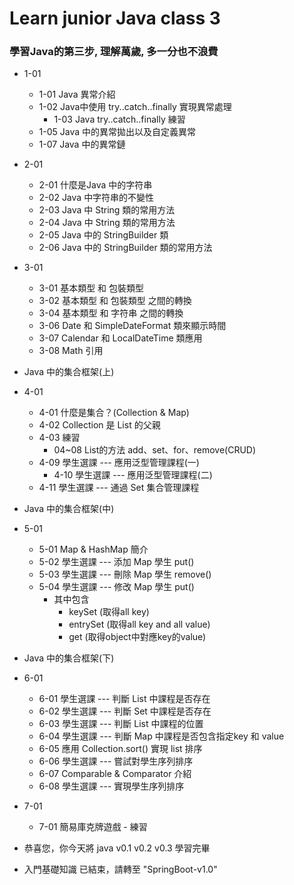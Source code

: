 # Learn junior Java class 3
### 學習Java的第三步, 理解萬歲, 多一分也不浪費
- 1-01
    - 1-01 Java 異常介紹
    - 1-02 Java中使用 try..catch..finally 實現異常處理
      - 1-03 Java try..catch..finally 練習
    - 1-05 Java 中的異常拋出以及自定義異常
    - 1-07 Java 中的異常鏈
- 2-01
    - 2-01 什麼是Java 中的字符串
    - 2-02 Java 中字符串的不變性
    - 2-03 Java 中 String 類的常用方法
    - 2-04 Java 中 String 類的常用方法
    - 2-05 Java 中的 StringBuilder 類
    - 2-06 Java 中的 StringBuilder 類的常用方法
- 3-01
    - 3-01 基本類型 和 包裝類型
    - 3-02 基本類型 和 包裝類型 之間的轉換
    - 3-04 基本類型 和 字符串 之間的轉換
    - 3-06 Date 和 SimpleDateFormat 類來顯示時間
    - 3-07 Calendar 和 LocalDateTime 類應用 
    - 3-08 Math 引用
- Java 中的集合框架(上)
- 4-01
  - 4-01 什麼是集合？(Collection & Map)
  - 4-02 Collection 是 List 的父親
  - 4-03 練習
    - 04~08 List的方法 add、set、for、remove(CRUD)
  - 4-09 學生選課 --- 應用泛型管理課程(一)
    - 4-10 學生選課 --- 應用泛型管理課程(二)
  - 4-11 學生選課 --- 通過 Set 集合管理課程
- Java 中的集合框架(中)
- 5-01 
  - 5-01 Map & HashMap 簡介
  - 5-02 學生選課 --- 添加 Map 學生 put()
  - 5-03 學生選課 --- 刪除 Map 學生 remove()
  - 5-04 學生選課 --- 修改 Map 學生 put()
    -  其中包含 
       - keySet   (取得all key) 
       - entrySet (取得all key and all value) 
       - get      (取得object中對應key的value)

- Java 中的集合框架(下)
- 6-01
  - 6-01 學生選課 --- 判斷 List 中課程是否存在 
  - 6-02 學生選課 --- 判斷 Set  中課程是否存在
  - 6-03 學生選課 --- 判斷 List 中課程的位置
  - 6-04 學生選課 --- 判斷 Map  中課程是否包含指定key 和 value
  - 6-05 應用 Collection.sort() 實現 list 排序
  - 6-06 學生選課 --- 嘗試對學生序列排序
  - 6-07 Comparable & Comparator 介紹
  - 6-08 學生選課 --- 實現學生序列排序

- 7-01
  - 7-01 簡易庫克牌遊戲 - 練習
  

- 恭喜您，你今天將 java v0.1 v0.2 v0.3 學習完畢
- 入門基礎知識 已結束，請轉至 "SpringBoot-v1.0"
